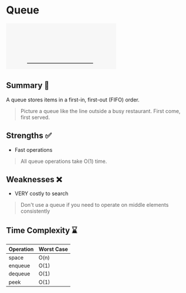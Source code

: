 # Queue

![Queue Visual](../../assets/images/Queue_Visual.gif)

## Summary :book:
A queue stores items in a first-in, first-out (FIFO) order. 
> Picture a queue like the line outside a busy restaurant. First come, first served. 

## Strengths :white_check_mark:
- Fast operations
> All queue operations take O(1) time. 

## Weaknesses :x:
- VERY costly to search
> Don't use a queue if you need to operate on middle elements consistently

## Time Complexity :hourglass:
| Operation  | Worst Case |
| ---------- | ---------- |
| space      |    O(n)    |
| enqueue    |    O(1)    |
| dequeue    |    O(1)    |
| peek       |    O(1)    |
